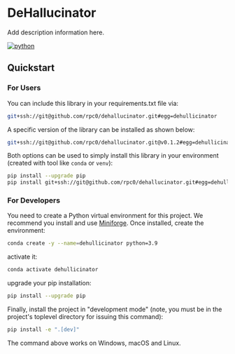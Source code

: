 # DeHallucinator

Add description information here.

[![python](https://img.shields.io/badge/Python-3.9-3776AB?logo=Python&logoColor=white)](https://python.org/)

## Quickstart

### For Users

You can include this library in your requirements.txt file via:

```sh
git+ssh://git@github.com/rpc0/dehallucinator.git#egg=dehullicinator
```

A specific version of the library can be installed as shown below:

```sh
git+ssh://git@github.com/rpc0/dehallucinator.git@v0.1.2#egg=dehullicinator
```

Both options can be used to simply install this library in your environment
(created with tool like `conda` or `venv`):

```sh
pip install --upgrade pip
pip install git+ssh://git@github.com/rpc0/dehallucinator.git#egg=dehullicinator
```

### For Developers

You need to create a Python virtual environment for this project. We recommend you install and use
[Miniforge](https://github.com/conda-forge/miniforge). Once installed, create the environment:

```sh
conda create -y --name=dehullicinator python=3.9
```

activate it:

```sh
conda activate dehullicinator
```

upgrade your pip installation:

```sh
pip install --upgrade pip
```

Finally, install the project in "development mode" (note, you must be in the project's toplevel directory
for issuing this command):

```sh
pip install -e ".[dev]"
```

The command above works on Windows, macOS and Linux.
